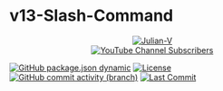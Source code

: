# v13-Slash-Command

<p align="center">
<a href="https://youtube.com/julianv" target="_blank"><img src="https://avatars.githubusercontent.com/u/102874804?v=4" alt="Julian-V"></a><br>
<a href="#"><img alt="YouTube Channel Subscribers" src="https://img.shields.io/youtube/channel/subscribers/UC8QPaA8hLDhroGdBtAImmbQ"></a>
</p>

[![GitHub package.json dynamic](https://img.shields.io/github/package-json/version/julianv22/v13-Slash-Command?logo=stardock&label=Ver&labelColor=black&color=purple)](#)
 [![License](https://img.shields.io/github/license/julianv22/v13-Slash-Command?logo=atom&label=License)](LICENSE) [![GitHub commit activity (branch)](https://img.shields.io/github/commit-activity/t/julianv22/v13-Slash-Command?logo=git&label=Commits)](#)
 [![Last Commit](https://img.shields.io/github/last-commit/julianv22/v13-Slash-Command?logo=codacy&logoColor=blue&label=Last%20Commit)](https://github.com/julianv22/v13-Slash-Command/commits/main) <!-- [![Release](https://img.shields.io/github/v/release/julianv22/jx-offline)](https://github.com/julianv22/jx-offline/releases) [![Download](https://img.shields.io/github/downloads/julianv22/jx-offline/total)](#) -->
